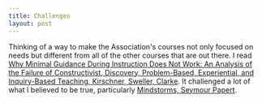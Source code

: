 ```yaml
---
title: Challenges
layout: post
---
```


Thinking of a way to make the Association's courses not only focused on needs but different from all of the other courses that are out there.  I read [Why Minimal Guidance During Instruction Does Not Work: An Analysis of the Failure of Constructivist, Discovery, Problem-Based, Experiential, and Inquiry-Based Teaching,  Kirschner, Sweller, Clarke](https://www.tandfonline.com/doi/pdf/10.1207/s15326985ep4102_1). It challenged a lot of what I believed to be true, particularly [Mindstorms, Seymour Papert](http://staff.kfupm.edu.sa/coe/adlogi/download/mindstorms-papert.pdf).